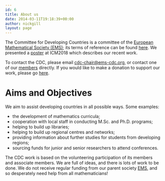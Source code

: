 ```yaml
---
id: 6
title: About us
date: 2014-03-11T19:18:39+00:00
author: nickgill
layout: page
---
```

The Committee for Developing Countries is a committee of the <a href="http://euro-math-soc.eu/" title="The European Mathematical Society">European Mathematical Society (EMS)</a>; its terms of reference can be found <a href = "http://www.euro-math-soc.eu/committee/developing-countries">here</a>. We presented a <a href = "poster2018.pdf">poster</a> at ICM2018 which describes our recent work.

To contact the CDC, please email <a href = "mailto:cdc-chair@ems-cdc.org">cdc-chair@ems-cdc.org</a>, or contact one of our <a href = "members">members</a> directly. If you would like to make a donation to support our work, please go <a href = "http://euro-math-soc.eu/ems_payment_new/ems_cdc_donation.html">here</a>.

# Aims and Objectives
We aim to assist developing countries in all possible ways. Some examples:
 * the development of mathematics curricula;
 * cooperation with local staff in conducting M.Sc. and Ph.D. programs;
 * helping to build up libraries;
 * helping to build up regional centres and networks;
 * providing information about further studies for students from developing regions;
 * sourcing funds for junior and senior researchers to attend conferences.

The CDC work is based on the volunteering participation of its members and associate members. We are full of ideas, and there is lots of work to be done.  We do not receive regular funding from our parent society <a href="http://euro-math-soc.eu/">EMS</a>, and so desperately need help from all mathematicians!






